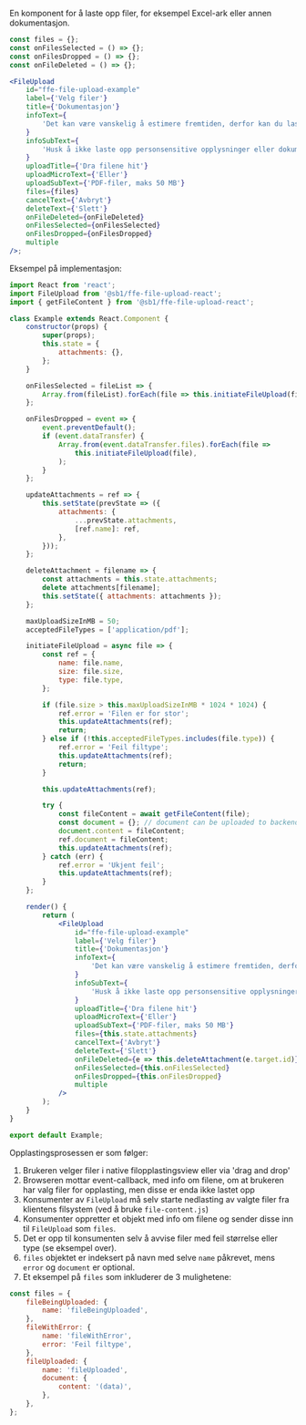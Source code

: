 En komponent for å laste opp filer, for eksempel Excel-ark eller annen dokumentasjon.

```jsx
const files = {};
const onFilesSelected = () => {};
const onFilesDropped = () => {};
const onFileDeleted = () => {};

<FileUpload
    id="ffe-file-upload-example"
    label={'Velg filer'}
    title={'Dokumentasjon'}
    infoText={
        'Det kan være vanskelig å estimere fremtiden, derfor kan du laste opp eventuelle filer som viser til fremtidig budsjett eller inntjening.'
    }
    infoSubText={
        'Husk å ikke laste opp personsensitive opplysninger eller dokumenter som bedriften ikke vil dele.'
    }
    uploadTitle={'Dra filene hit'}
    uploadMicroText={'Eller'}
    uploadSubText={'PDF-filer, maks 50 MB'}
    files={files}
    cancelText={'Avbryt'}
    deleteText={'Slett'}
    onFileDeleted={onFileDeleted}
    onFilesSelected={onFilesSelected}
    onFilesDropped={onFilesDropped}
    multiple
/>;
```

Eksempel på implementasjon:

```jsx static
import React from 'react';
import FileUpload from '@sb1/ffe-file-upload-react';
import { getFileContent } from '@sb1/ffe-file-upload-react';

class Example extends React.Component {
    constructor(props) {
        super(props);
        this.state = {
            attachments: {},
        };
    }

    onFilesSelected = fileList => {
        Array.from(fileList).forEach(file => this.initiateFileUpload(file));
    };

    onFilesDropped = event => {
        event.preventDefault();
        if (event.dataTransfer) {
            Array.from(event.dataTransfer.files).forEach(file =>
                this.initiateFileUpload(file),
            );
        }
    };

    updateAttachments = ref => {
        this.setState(prevState => ({
            attachments: {
                ...prevState.attachments,
                [ref.name]: ref,
            },
        }));
    };

    deleteAttachment = filename => {
        const attachments = this.state.attachments;
        delete attachments[filename];
        this.setState({ attachments: attachments });
    };

    maxUploadSizeInMB = 50;
    acceptedFileTypes = ['application/pdf'];

    initiateFileUpload = async file => {
        const ref = {
            name: file.name,
            size: file.size,
            type: file.type,
        };

        if (file.size > this.maxUploadSizeInMB * 1024 * 1024) {
            ref.error = 'Filen er for stor';
            this.updateAttachments(ref);
            return;
        } else if (!this.acceptedFileTypes.includes(file.type)) {
            ref.error = 'Feil filtype';
            this.updateAttachments(ref);
            return;
        }

        this.updateAttachments(ref);

        try {
            const fileContent = await getFileContent(file);
            const document = {}; // document can be uploaded to backend here including error message if rejected etc (set the string on ref.error)
            document.content = fileContent;
            ref.document = fileContent;
            this.updateAttachments(ref);
        } catch (err) {
            ref.error = 'Ukjent feil';
            this.updateAttachments(ref);
        }
    };

    render() {
        return (
            <FileUpload
                id="ffe-file-upload-example"
                label={'Velg filer'}
                title={'Dokumentasjon'}
                infoText={
                    'Det kan være vanskelig å estimere fremtiden, derfor kan du laste opp eventuelle filer som viser til fremtidig budsjett eller inntjening.'
                }
                infoSubText={
                    'Husk å ikke laste opp personsensitive opplysninger eller dokumenter som bedriften ikke vil dele.'
                }
                uploadTitle={'Dra filene hit'}
                uploadMicroText={'Eller'}
                uploadSubText={'PDF-filer, maks 50 MB'}
                files={this.state.attachments}
                cancelText={'Avbryt'}
                deleteText={'Slett'}
                onFileDeleted={e => this.deleteAttachment(e.target.id)}
                onFilesSelected={this.onFilesSelected}
                onFilesDropped={this.onFilesDropped}
                multiple
            />
        );
    }
}

export default Example;
```

Opplastingsprosessen er som følger:

1. Brukeren velger filer i native filopplastingsview eller via 'drag and drop'
2. Browseren mottar event-callback, med info om filene, om at brukeren har valg filer for opplasting, men disse er enda
   ikke lastet opp
3. Konsumenter av `FileUpload` må selv starte nedlasting av valgte filer fra klientens filsystem (ved å bruke
   `file-content.js`)
4. Konsumenter oppretter et objekt med info om filene og sender disse inn til `FileUpload` som `files`.
5. Det er opp til konsumenten selv å avvise filer med feil størrelse eller type (se eksempel over).
6. `files` objektet er indeksert på navn med selve `name` påkrevet, mens `error` og `document` er optional.
7. Et eksempel på `files` som inkluderer de 3 mulighetene:

```js static
const files = {
    fileBeingUploaded: {
        name: 'fileBeingUploaded',
    },
    fileWithError: {
        name: 'fileWithError',
        error: 'Feil filtype',
    },
    fileUploaded: {
        name: 'fileUploaded',
        document: {
            content: '(data)',
        },
    },
};
```
